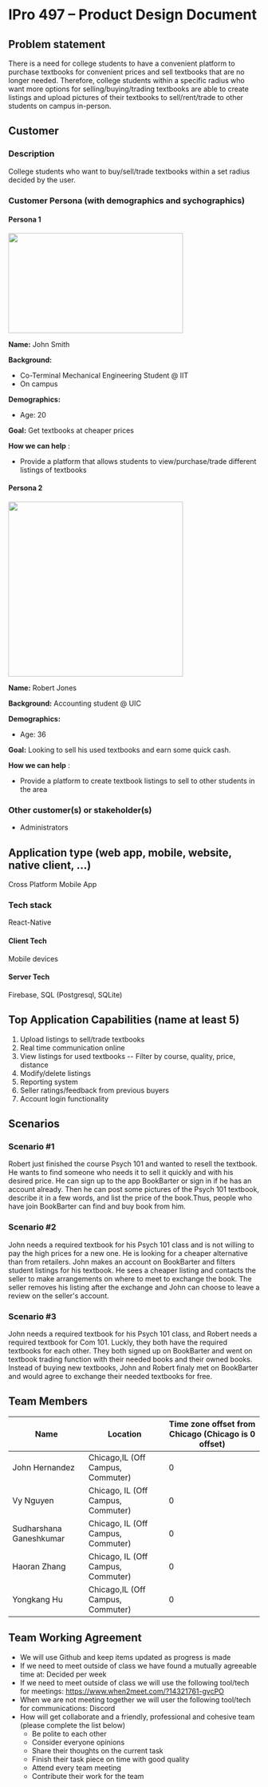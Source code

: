 # IPro 497 – Product Design Document

## Problem statement
There is a need for college students to have a convenient platform to purchase textbooks for convenient prices and sell textbooks that are no longer needed. Therefore, college students within a specific radius who want more options for selling/buying/trading textbooks are able to create listings and upload pictures of their textbooks to sell/rent/trade to other students on campus in-person. 

 
## Customer
### Description
College students who want to buy/sell/trade textbooks within a set radius decided by the user. 
### Customer Persona (with demographics and sychographics)

#### Persona 1
<img src="https://i.kym-cdn.com/entries/icons/facebook/000/036/372/C50802FE-85D7-41AB-8A7B-5825D000D121.jpg" width="350" height="200">

**Name:** John Smith

**Background:** 

- Co-Terminal Mechanical Engineering Student @ IIT
- On campus

**Demographics:**

- Age: 20

**Goal:** Get textbooks at cheaper prices

**How we can help** :
- Provide a platform that allows students to view/purchase/trade different listings of textbooks


#### Persona 2
<img src="https://media.thetab.com/blogs.dir/90/files/2020/10/eiddclywsamofb9-819x1024.jpeg" width="350" height="350">

**Name:** Robert Jones

**Background:** Accounting student @  UIC

**Demographics:**

- Age: 36

**Goal:** Looking to sell his used textbooks and earn some quick cash.

**How we can help** :

- Provide a platform to create textbook listings to sell to other students in the area 

### Other customer(s) or stakeholder(s)
- Administrators
 
## Application type (web app, mobile, website, native client, …)
Cross Platform Mobile App

### Tech stack
React-Native

#### Client Tech 
Mobile devices

#### Server Tech
Firebase, SQL (Postgresql, SQLite)

## Top Application Capabilities (name at least 5)

1. Upload listings to sell/trade textbooks
2. Real time communication online
3. View listings for used textbooks
 -- Filter by course, quality, price, distance
4. Modify/delete listings
5. Reporting system
6. Seller ratings/feedback from previous buyers
7. Account login functionality

## Scenarios

### Scenario #1
Robert just finished the course Psych 101 and wanted to resell the textbook. He wants to find someone who needs it to sell it quickly and with his desired price. He can sign up to the app BookBarter or sign in if he has an account already. Then he can post some pictures of the Psych 101 textbook, describe it in a few words, and list the price of the book.Thus, people who have join BookBarter can find and buy book from him.
### Scenario #2
John needs a required textbook for his Psych 101 class and is not willing to pay the high prices for a new one. He is looking for a cheaper alternative than from retailers. John makes an account on BookBarter and filters student listings for his textbook. He sees a cheaper listing and contacts the seller to make arrangements on where to meet to exchange the book. The seller removes his listing after the exchange and John can choose to leave a review on the seller's account.
### Scenario #3
John needs a required textbook for his Psych 101 class, and Robert needs a required textbook for Com 101. Luckly, they both have the required textbooks for each other. They both signed up on BookBarter and went on textbook trading function with their needed books and their owned books. Instead of buying new textbooks, John and Robert finaly met on BookBarter and would agree to exchange their needed textbooks for free. 
## Team Members


| **Name** | **Location** | **Time zone offset from Chicago (Chicago is 0 offset)** |
| --- | --- | --- |
| John Hernandez | Chicago,IL (Off Campus, Commuter) | 0 |
| Vy Nguyen| Chicago, IL (Off Campus, Commuter) | 0 |
| Sudharshana Ganeshkumar | Chicago, IL (Off Campus, Commuter) | 0 |
| Haoran Zhang | Chicago, IL (Off Campus, Commuter) | 0 |
| Yongkang Hu | Chicago,IL (Off Campus, Commuter) | 0 |		
		
		

## Team Working Agreement
- We will use Github and keep items updated as progress is made
- If we need to meet outside of class we have found a mutually agreeable time at: Decided per week
- If we need to meet outside of class we will use the following tool/tech for meetings: https://www.when2meet.com/?14321761-gvcPO
- When we are not meeting together we will user the following tool/tech for communications: Discord
- How will get collaborate and a friendly, professional and cohesive team (please complete the list below)
  - Be polite to each other
  - Consider everyone opinions
  - Share their thoughts on the current task
  - Finish their task piece on time with good quality
  - Attend every team meeting
  - Contribute their work for the team
